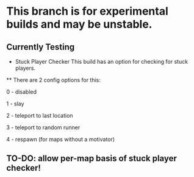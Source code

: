 # This branch is for experimental builds and may be unstable.

## Currently Testing

- Stuck Player Checker
This build has an option for checking for stuck players.

** There are 2 config options for this:

0 - disabled

1 - slay

2 - teleport to last location

3 - teleport to random runner

4 - respawn (for maps without a motivator)

## TO-DO: allow per-map basis of stuck player checker!
